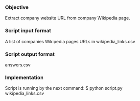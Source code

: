 ### Objective
Extract company website URL from company Wikipedia page.

### Script input format
A list of companies Wikipedia pages URLs in wikipedia_links.csv

### Script output format
answers.csv

### Implementation
Script is running by the next command:
$ python script.py wikipedia_links.csv

